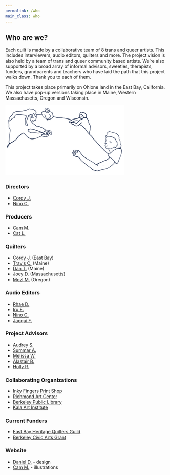 ```yaml
---
permalink: /who
main_class: who
---
```


## Who are we?

Each quilt is made by a collaborative team of 8 trans and queer artists. This includes interviewers, audio editors, quilters and more. The project vision is also held by a team of trans and queer community based artists. We’re also supported by a broad array of informal advisors, sweeties, therapists, funders, grandparents and teachers who have laid the path that this project walks down. Thank you to each of them.

This project takes place primarily on Ohlone land in the East Bay, California. We also have pop-up versions taking place in Maine, Western Massachusetts, Oregon and Wisconsin.

<img
  id="illustration-who"
  src="/assets/images/illustration-who-2.png"
  width="372" height="218"
/>

### Directors

* [Cordy J.](http://corduroyjoan.com)
* [Nino C.](https://www.instagram.com/princejellobeb/?hl=en)

### Producers

* [Cam M.](https://www.instagram.com/cam_mender_in_leaf/?hl=en)
* [Cat L.](https://coneshapetop.com/)

### Quilters

* [Cordy J.](http://corduroyjoan.com) (East Bay)
* [Travis C.](https://www.travisclough.com/) (Maine)
* [Dan T.](https://www.dantoomre.com/) (Maine)
* [Joey D.](https://www.instagram.com/fish_of_salvation/?hl=en) (Massachusetts)
* [Mozl M.](https://www.instagram.com/part.heaven/?hl=en) (Oregon)

### Audio Editors

* [Rhae D.](https://www.instagram.com/rhaedawn/?hl=en)
* [Iru E.](https://iruekpunobi.com/)
* [Nino C.](https://www.instagram.com/princejellobeb/?hl=en)
* [Jacqui F.](https://stabbyunicorn.media/)

### Project Advisors

* [Audrey S.](http://therapywithaudrey.com)
* [Summar A.](https://summarabdallah.com/)
* [Melissa W.](https://melissawymantherapy.com/)
* [Alastair B.](https://www.kalw.org/people/alastair-boone)
* [Holly R.](truefalse.org)

### Collaborating Organizations

* [Inky Fingers Print Shop](https://www.inkyfingersprintshop.com/)
* [Richmond Art Center](http://richmondartcenter.org)
* [Berkeley Public Library](https://www.berkeleypubliclibrary.org/)
* [Kala Art Institute](http://kala.org)

### Current Funders

* [East Bay Heritage Quilters Guild](http://ebhq.org)
* [Berkeley Civic Arts Grant](https://berkeleyca.gov/community-recreation/civic-arts/civic-arts-grants)

### Website

* [Daniel D.](https://danieldickison.com/) - design
* [Cam M.](https://www.instagram.com/cam_mender_in_leaf/?hl=en) - illustrations
